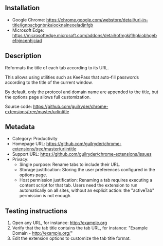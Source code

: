 ## Installation
* Google Chrome: https://chrome.google.com/webstore/detail/url-in-title/ignpacbgnbnkaiooknalneoeladjnfgb
* Microsoft Edge: https://microsoftedge.microsoft.com/addons/detail/ofmgkjflhpkiobhgebefnjncenhjciad

## Description
Reformats the title of each tab according to its URL.

This allows using utilities such as KeePass that auto-fill passwords according to the title of the current window.

By default, only the protocol and domain name are appended to the title, but the options page allows full customization.

Source code: https://github.com/guilryder/chrome-extensions/tree/master/urlintitle

## Metadata
* Category: Productivity
* Homepage URL: https://github.com/guilryder/chrome-extensions/tree/master/urlintitle
* Support URL: https://github.com/guilryder/chrome-extensions/issues
* Privacy:
  * Single purpose: Rename tabs to include their URL.
  * Storage justification: Storing the user preferences configured in the options page.
  * Host permission justification: Renaming a tab requires executing a content script for that tab. Users need the extension to run automatically on all sites, without an explicit action: the "activeTab" permission is not enough.

## Testing instructions
1. Open any URL, for instance: http://example.org
2. Verify that the tab title contains the tab URL, for instance: "Example Domain - http://example.org/"
3. Edit the extension options to customize the tab title format.
